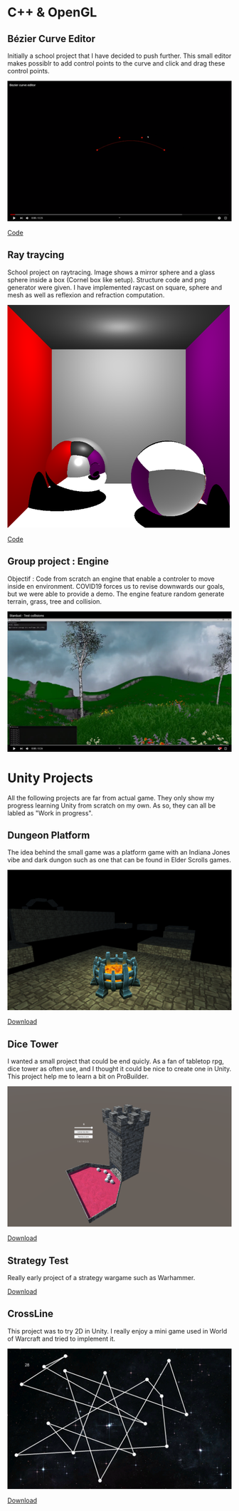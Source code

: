 # C++ & OpenGL

## Bézier Curve Editor

Initially a school project that I have decided to push further. This small editor makes possiblr to add control points to the curve and click and drag these control points.

[![Bézier](https://github.com/lsenecal/lsenecal.github.io/blob/master/Bezier.png)](https://www.youtube.com/watch?v=FHIcvw5govw "Click to see the video")

[Code](https://github.com/lsenecal/lsenecal.github.io/raw/master/Bezier.tar.xz)

## Ray traycing

School project on raytracing. Image shows a mirror sphere and a glass sphere inside a box (Cornel box like setup).
Structure code and png generator were given. I have implemented raycast on square, sphere and mesh as well as reflexion and refraction computation.

<img src="https://github.com/lsenecal/lsenecal.github.io/blob/master/raytracing.png?raw=true" alt="" width="500"/>

[Code](https://github.com/lsenecal/lsenecal.github.io/raw/master/raytracing.tar.xz)

## Group project : Engine

Objectif : Code from scratch an engine that enable a controler to move inside en environment. COVID19 forces us to revise downwards our goals, but we were able to provide a demo. The engine feature random generate terrain, grass, tree and collision.

[![Engine](https://github.com/lsenecal/lsenecal.github.io/blob/master/engine.png)](https://www.youtube.com/watch?v=qZubpwO4UZ0 "Click tp see the video")

# Unity Projects

All the following projects are far from actual game. They only show my progress learning Unity from scratch on my own. As so, they can all be labled as "Work in progress".

## Dungeon Platform
The idea behind the small game was a platform game with an Indiana Jones vibe and dark dungon such as one that can be found in Elder Scrolls games.

[![Dungeon Platform](https://github.com/lsenecal/lsenecal.github.io/blob/master/DungeonPlateformScreen2.png)](https://www.youtube.com/watch?v=wYL55fzgMjg "Click to see the video")

[Download](https://github.com/lsenecal/lsenecal.github.io/raw/master/Dungeon_Plateform.zip)

## Dice Tower
I wanted a small project that could be end quicly. As a fan of tabletop rpg, dice tower as often use, and I thought it could be nice to create one in Unity.
This project help me to learn a bit on ProBuilder.

[![Dice Tower](https://github.com/lsenecal/lsenecal.github.io/blob/master/DiceTowerScreen.png)](https://www.youtube.com/watch?v=xOFWO-1uAKo "Click to see the video")

[Download](https://github.com/lsenecal/lsenecal.github.io/raw/master/DiceTower.zip)

## Strategy Test
Really early project of a strategy wargame such as Warhammer. 

[Download](https://github.com/lsenecal/lsenecal.github.io/raw/master/StrategyTest.zip)

## CrossLine

This project was to try 2D in Unity. I really enjoy a mini game used in World of Warcraft and tried to implement it.

[![CrossLine](https://github.com/lsenecal/lsenecal.github.io/blob/master/Screen.png)](https://www.youtube.com/watch?v=92iu-BP30Vg "Click to see the video")

[Download](https://github.com/lsenecal/lsenecal.github.io/raw/master/CrossLine.zip)
